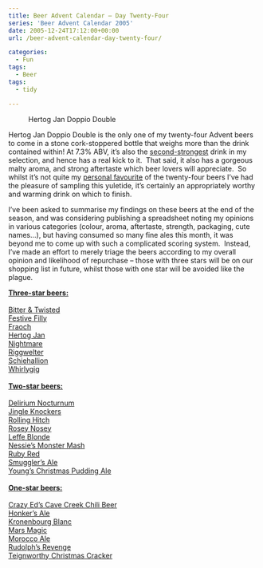 ```yaml
---
title: Beer Advent Calendar – Day Twenty-Four
series: 'Beer Advent Calendar 2005'
date: 2005-12-24T17:12:00+00:00
url: /beer-advent-calendar-day-twenty-four/

categories:
  - Fun
tags:
  - Beer
tags:
  - tidy

---
```

<figure class="wp-block-image"><img decoding="async" src="https://cdn.iannelson.uk/uploads/2023/08/hertog-jan-doppio-double_76906363_o.jpg" alt="" /><figcaption class="wp-element-caption">Hertog Jan Doppio Double</figcaption></figure> 

Hertog Jan Doppio Double is the only one of my twenty-four Advent beers to come in a stone cork-stoppered bottle that weighs more than the drink contained within! At 7.3% ABV, it’s also the [second-strongest][1] drink in my selection, and hence has a real kick to it.&nbsp; That said, it also has a gorgeous malty aroma, and strong aftertaste which beer lovers will appreciate.&nbsp; So whilst it’s not quite my [personal favourite][2] of the twenty-four beers I’ve had the pleasure of sampling this yuletide, it’s certainly an appropriately worthy and warming drink on which to finish.

I’ve been asked to summarise my findings on these beers at the end of the season, and was considering publishing a spreadsheet noting my opinions in various categories (colour, aroma, aftertaste, strength, packaging, cute names&#8230;), but having consumed so many fine ales this month, it was beyond me to come up with such a complicated scoring system.&nbsp; Instead, I’ve made an effort to merely triage the beers according to my overall opinion and likelihood of repurchase &#8211; those with three stars will be on our shopping list in future, whilst those with one star will be avoided like the plague.

**<u>Three-star beers:</u>**  
&nbsp;  
 [Bitter & Twisted][3]  
[Festive Filly][3]  
[Fraoch][4]  
[Hertog Jan][5]  
[Nightmare][6]  
[Riggwelter][2]  
[Schiehallion][7]  
[Whirlygig][8]  
&nbsp;  
**<u>Two-star beers:</u>**  
&nbsp;  
 [Delirium Nocturnum][1]  
[Jingle Knockers][4]  
[Rolling Hitch][1]  
[Rosey Nosey][9]  
[Leffe Blonde][10]  
[Nessie’s Monster Mash][3]  
[Ruby Red][11]  
[Smuggler’s Ale][12]  
[Young’s Christmas Pudding Ale][13]  
&nbsp;  
**<u>One-star beers:</u>**  
&nbsp;  
 [Crazy Ed’s Cave Creek Chili Beer][14]  
[Honker’s Ale][15]  
[Kronenbourg Blanc][16]  
[Mars Magic][17]  
[Morocco Ale][18]  
[Rudolph’s Revenge][19]  
[Teignworthy Christmas Cracker][20]<!--kg-card-end: html-->

 [1]: https://blog.iannelson.uk/beer-advent-calendar-days-sixteen-and-seventeen/
 [2]: https://blog.iannelson.uk/beer-advent-calendar-day-six/
 [3]: https://blog.iannelson.uk/beer-advent-calendar-days-thirteen-fourteen-and-fifteen/
 [4]: https://blog.iannelson.uk/beer-advent-calendar-day-twenty-two/
 [5]: https://blog.iannelson.uk/beer-advent-calendar-day-twenty-four/
 [6]: https://blog.iannelson.uk/beer-advent-calendar-day-four/
 [7]: https://blog.iannelson.uk/beer-advent-calendar-day-three/
 [8]: https://blog.iannelson.uk/beer-advent-calendar-day-ten/
 [9]: https://blog.iannelson.uk/beer-advent-calendar-day-nine/
 [10]: https://blog.iannelson.uk/beer-advent-calendar-day-twelve/
 [11]: https://blog.iannelson.uk/beer-advent-calendar-day-twenty-three/
 [12]: https://blog.iannelson.uk/beer-advent-calendar-day-nineteen/
 [13]: https://blog.iannelson.uk/beer-advent-calendar-day-one/
 [14]: https://blog.iannelson.uk/beer-advent-calendar-day-two
 [15]: https://blog.iannelson.uk/beer-advent-calendar-day-twenty/
 [16]: https://blog.iannelson.uk/beer-advent-calendar-day-seven/
 [17]: https://blog.iannelson.uk/beer-advent-calendar-day-eight/
 [18]: https://blog.iannelson.uk/beer-advent-calendar-day-eighteen/
 [19]: https://blog.iannelson.uk/beer-advent-calendar-day-eleven/
 [20]: https://blog.iannelson.uk/beer-advent-calendar-day-five/